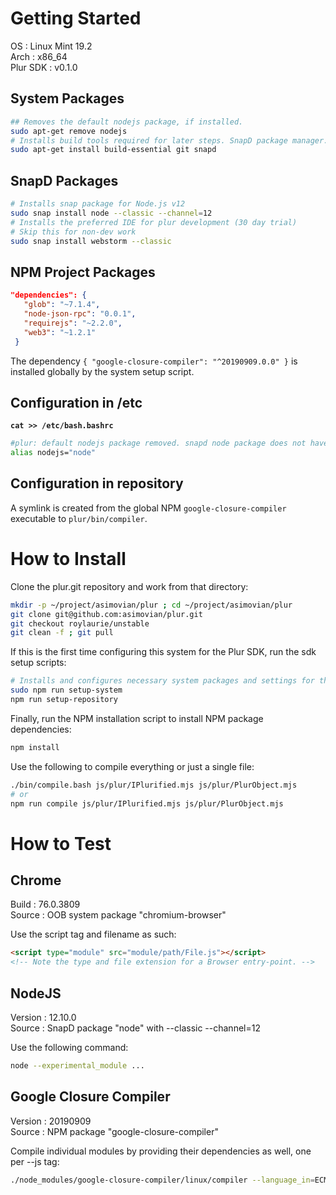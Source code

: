 Getting Started
===============

OS
: Linux Mint 19.2<br/>
Arch
: x86_64<br/>
Plur SDK
: v0.1.0

System Packages
---------------
~~~sh
## Removes the default nodejs package, if installed.
sudo apt-get remove nodejs
# Installs build tools required for later steps. SnapD package manager.
sudo apt-get install build-essential git snapd
~~~

SnapD Packages
--------------
```sh
# Installs snap package for Node.js v12
sudo snap install node --classic --channel=12
# Installs the preferred IDE for plur development (30 day trial)
# Skip this for non-dev work
sudo snap install webstorm --classic
```

NPM Project Packages
--------------------
 ```json
 "dependencies": {
    "glob": "~7.1.4",
    "node-json-rpc": "0.0.1",
    "requirejs": "~2.2.0",
    "web3": "~1.2.1"
  }
```

The dependency ```{ "google-closure-compiler": "^20190909.0.0" }``` is installed globally by the system setup script.

Configuration in /etc
---------------------

**```cat >> /etc/bash.bashrc```**
~~~sh
#plur: default nodejs package removed. snapd node package does not have an alias.
alias nodejs="node"
~~~

Configuration in repository
---------------------------

A symlink is created from the global NPM ```google-closure-compiler``` executable to ```plur/bin/compiler```.

How to Install
==============

Clone the plur.git repository and work from that directory:
```sh
mkdir -p ~/project/asimovian/plur ; cd ~/project/asimovian/plur
git clone git@github.com:asimovian/plur.git
git checkout roylaurie/unstable
git clean -f ; git pull
```
If this is the first time configuring this system for the Plur SDK, run the sdk setup scripts:
~~~sh
# Installs and configures necessary system packages and settings for the SDK
sudo npm run setup-system
npm run setup-repository
~~~


Finally, run the NPM installation script to install NPM package dependencies:
```sh
npm install
```

Use the following to compile everything or just a single file:
```sh
./bin/compile.bash js/plur/IPlurified.mjs js/plur/PlurObject.mjs
# or
npm run compile js/plur/IPlurified.mjs js/plur/PlurObject.mjs
```

How to Test
===========

Chrome
------
Build
: 76.0.3809<br/>
Source
: OOB system package "chromium-browser"

Use the script tag and filename as such:

```html
<script type="module" src="module/path/File.js"></script>
<!-- Note the type and file extension for a Browser entry-point. -->
```

NodeJS
------
Version
: 12.10.0<br/>
Source
: SnapD package "node" with --classic --channel=12

Use the following command:

```sh
node --experimental_module ...
```

Google Closure Compiler
-----------------------
Version
: 20190909<br/>
Source
: NPM package "google-closure-compiler"

Compile individual modules by providing their dependencies as well, one per --js tag:

```sh
./node_modules/google-closure-compiler/linux/compiler --language_in=ECMASCRIPT_2019 --js js/plur/IPlurified.mjs --js js/plur/PlurObject.mjs
```

